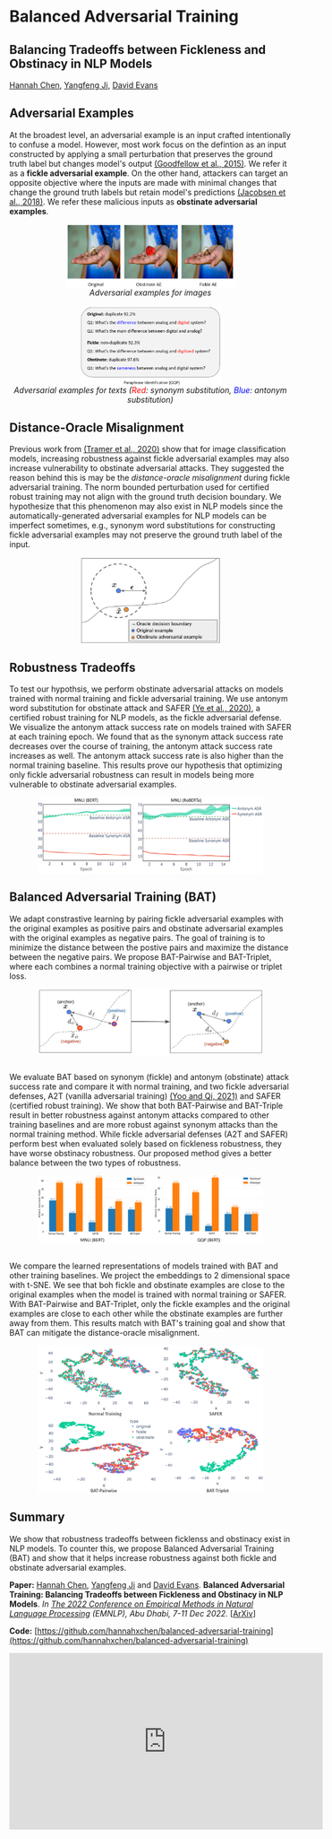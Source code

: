 # Balanced Adversarial Training

## Balancing Tradeoffs between Fickleness and Obstinacy in NLP Models

[Hannah Chen](https://hannahxchen.github.io/), [Yangfeng Ji](http://yangfengji.net/), [David Evans](http://www.cs.virginia.edu/~evans/)

## Adversarial Examples
At the broadest level, an adversarial example is an input crafted intentionally to confuse a model. However, most work focus on the defintion as an input constructed by applying a small perturbation that preserves the ground truth label but changes model's output [(Goodfellow et al., 2015)](https://arxiv.org/abs/1412.6572). We refer it as a **fickle adversarial example**. On the other hand, attackers can target an opposite objective where the inputs are made with minimal changes that change the ground truth labels but retain model's predictions [(Jacobsen et al., 2018)](https://arxiv.org/abs/1811.00401). We refer these malicious inputs as **obstinate adversarial examples**.

<p>
    <center>
    <a href="images/bat/image_AEs.png"><img src="images/bat/image_AEs.png" width="60%" align="center"></a>
    <br>
    <em>Adversarial examples for images</em>
    </center>
</p>

<p>
    <center>
    <a href="images/bat/nlp_AEs.png"><img src="images/bat/nlp_AEs.png" width="50%" align="center"></a>
    <br>
    <em>Adversarial examples for texts (<span style="color:red;">Red</span>: synonym substitution, <span style="color:blue;">Blue</span>: antonym substitution)</em>
    </center>
</p>

## Distance-Oracle Misalignment
Previous work from [(Tramer et al., 2020)](https://arxiv.org/abs/2002.04599) show that for image classification models, increasing robustness against fickle adversarial examples may also increase vulnerability to obstinate adversarial attacks. They suggested the reason behind this is may be the *distance-oracle misalignment* during fickle adversarial training. The norm bounded perturbation used for certified robust training may not align with the ground truth decision boundary. We hypothesize that this phenomenon may also exist in NLP models since the automatically-generated adversarial examples for NLP models can be imperfect sometimes, e.g., synonym word substitutions for constructing fickle adversarial examples may not preserve the ground truth label of the input.
<center>
<a href="images/bat/distance_misalignment.png"><img src="images/bat/distance_misalignment.png" width="50%" align="center"></a>
</center>


## Robustness Tradeoffs
To test our hypothsis, we perform obstinate adversarial attacks on models trained with normal training and fickle adversarial training. We use antonym word substitution for obstinate attack and SAFER [(Ye et al., 2020)](https://arxiv.org/abs/2005.14424), a certified robust training for NLP models, as the fickle adversarial defense. We visualize the antonym attack success rate on models trained with SAFER at each training epoch. We found that as the synonym attack success rate decreases over the course of training, the antonym attack success rate increases as well. The antonym attack success rate is also higher than the normal training baseline. This results prove our hypothesis that optimizing only fickle adversarial robustness can result in models being more vulnerable to obstinate adversarial examples.


<center>
<a href="images/bat/robustness-tradeoffs.png"><img src="images/bat/robustness-tradeoffs.png" width="80%" align="center"></a>
</center>


## Balanced Adversarial Training (BAT)
We adapt constrastive learning by pairing fickle adversarial examples with the original examples as positive pairs and obstinate adversarial examples with the original examples as negative pairs. The goal of training is to minimize the distance between the postive pairs and maximize the distance between the negative pairs. We propose BAT-Pairwise and BAT-Triplet, where each combines a normal training objective with a pairwise or triplet loss.


<center>
<a href="images/bat/bat.png"><img src="images/bat/bat.png" width="80%" align="center"></a>
</center>
<br>

We evaluate BAT based on synonym (fickle) and antonym (obstinate) attack success rate and compare it with normal training, and two fickle adversarial defenses, A2T (vanilla adversarial training) [(Yoo and Qi, 2021)](https://arxiv.org/abs/2109.00544) and SAFER (certified robust training). We show that both BAT-Pairwise and BAT-Triple result in better robustness against antonym attacks compared to other training baselines and are more robust against synonym attacks than the normal training method. While fickle adversarial defenses (A2T and SAFER) perform best when evaluated solely based on fickleness robustness, they have worse obstinacy robustness. Our proposed method gives a better balance between the two types of robustness.

<center>
<a href="images/bat/bat-results.png"><img src="images/bat/bat-results.png" width="80%" align="center"></a>
</center>
<br>

We compare the learned representations of models trained with BAT and other training baselines. We project the embeddings to 2 dimensional space with t-SNE. We see that boh fickle and obstinate examples are close to the original examples when the model is trained with normal training or SAFER. With BAT-Pairwise and BAT-Triplet, only the fickle examples and the original examples are close to each other while the obstinate examples are further away from them. This results match with BAT's training goal and show that BAT can mitigate the distance-oracle misalignment.
<center>
<a href="images/bat/tsne.png"><img src="images/bat/tsne.png" width="80%" align="center"></a>
</center>


## Summary
We show that robustness tradeoffs between ficklenss and obstinacy exist in NLP models. To counter this, we propose Balanced Adversarial Training (BAT) and show that it helps increase robustness against both fickle and obstinate adversarial examples.


<b>Paper:</b> [Hannah Chen](https://hannahxchen.github.io/), [Yangfeng Ji](http://yangfengji.net/) and [David Evans](https://www.cs.virginia.edu/~evans/). **Balanced Adversarial Training: Balancing Tradeoffs between Fickleness and Obstinacy in NLP Models**. _In [The 2022 Conference on Empirical Methods in Natural Language Processing](https://2022.emnlp.org/) (EMNLP), Abu Dhabi, 7-11
Dec 2022._ [[ArXiv](https://arxiv.org/abs/2210.11498)]

<b>Code:</b> [https://github.com/hannahxchen/balanced-adversarial-training](https://github.com/hannahxchen/balanced-adversarial-training)

<iframe width="560" height="315" src="https://www.youtube-nocookie.com/embed/YrxO1zM1KuM" title="YouTube video player" frameborder="0" allow="accelerometer; autoplay; clipboard-write; encrypted-media; gyroscope; picture-in-picture" allowfullscreen></iframe>